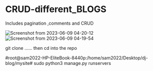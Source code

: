 # CRUD-different_BLOGS
Includes pagination ,comments and CRUD

![Screenshot from 2023-06-09 04-20-12](https://github.com/Samsonasumu/CRUD-different_BLOGS/assets/99386103/4b6b7ee0-3957-4e7a-b670-9d842d439501)
![Screenshot from 2023-06-09 04-19-54](https://github.com/Samsonasumu/CRUD-different_BLOGS/assets/99386103/413859d4-c1db-4a79-b313-08bdaae46c95)

git clone ......
then cd into the repo

#root@sam2022-HP-EliteBook-8440p:/home/sam2022/Desktop/dj-blog/mysite# sudo python3 manage.py runservers
